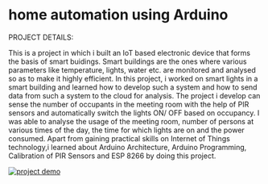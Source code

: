 # home automation using Arduino

PROJECT DETAILS:

This is a project in which i built an IoT based electronic device that forms the basis of smart buidings.
Smart buildings are the ones where various parameters like temperature, lights, water etc. are monitored and analysed so as to make it highly efficient. 
In this project, i worked on smart lights in a smart building and learned how to develop such a system and how to send data from such a system to the cloud for analysis. 
The project i develop can sense the number of occupants in the meeting room with the help of PIR sensors and automatically switch the lights ON/ OFF based on occupancy. 
I was able to analyse the usage of the meeting room, number of persons at various times of the day, the time for which lights are on and the power consumed.
Apart from gaining practical skills on Internet of Things technology,i learned about Arduino Architecture, Arduino Programming, Calibration of PIR Sensors and ESP 8266 by doing this project.



[![project demo](https://img.youtube.com/vi/jTYCl8GyCnQ/0.jpg)](https://www.youtube.com/watch?v=jTYCl8GyCnQ)
